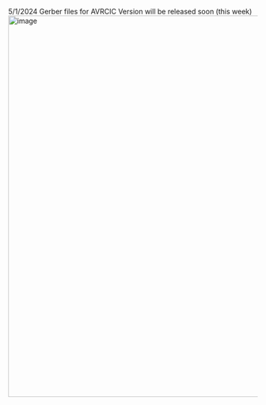 5/1/2024
Gerber files for AVRCIC Version will be released soon (this week)
<img width="770" alt="image" src="https://github.com/ShawMerlin/NES-Slotmaster/assets/70423454/1b91c1b4-02f7-4710-ab30-9eeaee24f331">
